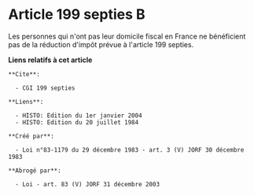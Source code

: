 # Article 199 septies B

Les personnes qui n'ont pas leur domicile fiscal en France ne bénéficient pas de la réduction d'impôt prévue à l'article 199
septies.

**Liens relatifs à cet article**

	**Cite**:

	  - CGI 199 septies

	**Liens**:

	  - HISTO: Edition du 1er janvier 2004
	  - HISTO: Edition du 20 juillet 1984

	**Créé par**:

	  - Loi n°83-1179 du 29 décembre 1983 - art. 3 (V) JORF 30 décembre 1983

	**Abrogé par**:

	  - Loi - art. 83 (V) JORF 31 décembre 2003
